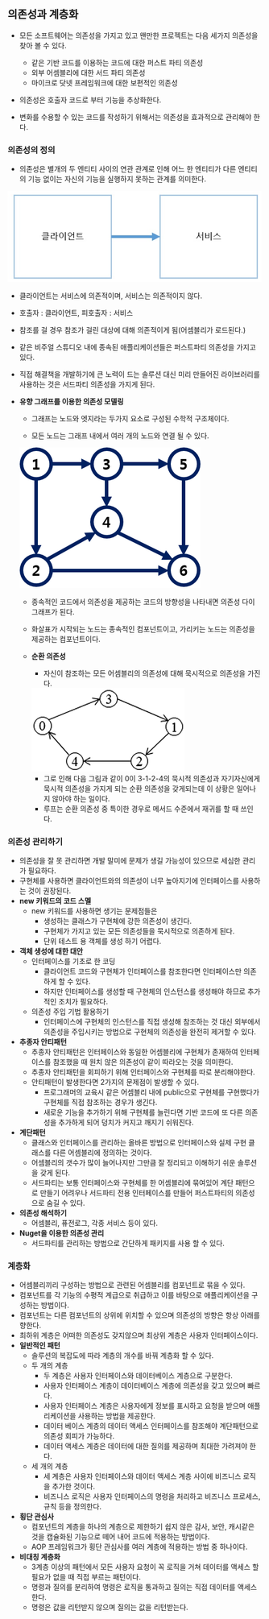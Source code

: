 ## 의존성과 계층화

- 모든 소프트웨어는 의존성을 가지고 있고 왠만한 프로젝트는 다음 세가지 의존성을 찾아 볼 수 있다.
  - 같은 기반 코드를 이용하는 코드에 대한 퍼스트 파티 의존성
  - 외부 어셈블리에 대한 서드 파티 의존성
  - 마이크로 닷넷 프레임워크에 대한 보편적인 의존성

- 의존성은 호출자 코드로 부터 기능을 추상화한다.
- 변화를 수용할 수 있는 코드를 작성하기 위해서는 의존성을 효과적으로 관리해야 한다.

### 의존성의 정의

- 의존성은 별개의 두 엔티티 사이의 연관 관계로 인해 어느 한 엔티티가 다른 엔티티의 기능 없이는 자신의 기능을 실행하지 못하는 관계를 의미한다.

<img src="./image/2-1.jpg">

- 클라이언트는 서비스에 의존적이며, 서비스는 의존적이지 않다.

- 호출자 : 클라이언트, 피호출자 : 서비스

- 참조를 걸 경우 참조가 걸린 대상에 대해 의존적이게 됨(어셈블리가 로드된다.)

- 같은 비주얼 스튜디오 내에 종속된 애플리케이션들은 퍼스트파티 의존성을 가지고있다.

- 직접 해결책을 개발하기에 큰 노력이 드는 솔루션 대신 미리 만들어진 라이브러리를 사용하는 것은 서드파티 의존성을 가지게 된다.

- **유향 그래프를 이용한 의존성 모델링**

  - 그래프는 노드와 엣지라는 두가지 요소로 구성된 수학적 구조체이다.

  - 모든 노드는 그래프 내에서 여러 개의 노드와 연결 될 수 있다.

  <img src="./image/2-2.jpg">

  - 종속적인 코드에서 의존성을 제공하는 코드의 방향성을 나타내면 의존성 다이그래프가 된다.

  - 화살표가 시작되는 노드는 종속적인 컴포넌트이고, 가리키는 노드는 의존성을 제공하는 컴포넌트이다.

  - **순환 의존성**

    - 자신이 참조하는 모든 어셈블리의 의존성에 대해 묵시적으로 의존성을 가진다.

    <img src="./image/2-3.jpg">

    - 그로 인해 다음 그림과 같이 0이 3-1-2-4의 묵시적 의존성과 자기자신에게 묵시적 의존성을 가지게 되는 순환 의존성을 갖게되는데 이 상황은 일어나지 않아야 하는 일이다.
    - 루프는 순환 의존성 중 특이한 경우로 메서드 수준에서 재귀를 할 때 쓰인다.

### 의존성 관리하기

- 의존성을 잘 못 관리하면 개발 말미에 문제가 생길 가능성이 있으므로 세심한 관리가 필요하다.
- 구현체를 사용하면 클라이언트와의 의존성이 너무 높아지기에 인터페이스를 사용하는 것이 권장된다.
- **new 키워드의 코드 스멜**
  - new 키워드를 사용하면 생기는 문제점들은
    - 생성하는 클래스가 구현체에 강한 의존성이 생긴다.
    - 구현체가 가지고 있는 모든 의존성들을 묵시적으로 의존하게 된다.
    - 단위 테스트 용 객체를 생성 하기 어렵다.
- **객체 생성에 대한 대안**
  - 인터페이스를 기초로 한 코딩
    - 클라이언트 코드와 구현체가 인터페이스를 참조한다면 인터페이스만 의존하게 할 수 있다.
    - 하지만 인터페이스를 생성할 때 구현체의 인스턴스를 생성해야 하므로 추가적인 조치가 필요하다.
  - 의존성 주입 기법 활용하기
    - 인터페이스에 구현체의 인스턴스를 직접 생성해 참조하는 것 대신 외부에서 의존성을 주입시키는 방법으로 구현체의 의존성을 완전히 제거할 수 있다.
- **추종자 안티패턴**
  - 추종자 안티패턴은 인터페이스와 동일한 어셈블리에 구현체가 존재하여 인터페이스를 참조했을 때 원치 않은 의존성이 같이 따라오는 것을 의미한다.
  - 추종자 안티패턴을 회피하기 위해 인터페이스와 구현체를 따로 분리해야한다.
  - 안티패턴이 발생한다면 2가지의 문제점이 발생할 수 있다.
    - 프로그래머의 교육시 같은 어셈블리 내에 public으로 구현체를 구현했다가 구현체를 직접 참조하는 경우가 생긴다.
    - 새로운 기능을 추가하기 위해 구현체를 늘린다면 기반 코드에 또 다른 의존성을 추가하게 되어 덩치가 커지고 깨지기 쉬워진다.
- **계단패턴**
  - 클래스와 인터페이스를 관리하는 올바른 방법으로 인터페이스와 실제 구현 클래스를 다른 어셈블리에 정의하는 것이다.
  - 어셈블리의 갯수가 많이 늘어나지만 그만큼 잘 정리되고 이해하기 쉬운 솔루션을 갖게 된다.
  - 서드파티는 보통 인터페이스와 구현체를 한 어셈블리에 묶여있어 계단 패턴으로 만들기 어려우나 서드파티 전용 인터페이스를 만들어 퍼스트파티의 의존성으로 숨길 수 있다.
- **의존성 해석하기**
  - 어셈블리, 퓨전로그, 각종 서비스 등이 있다.
- **Nuget을 이용한 의존성 관리**
  - 서드파티를 관리하는 방법으로 간단하게 패키지를 사용 할 수 있다.

### 계층화

- 어셈블리끼리 구성하는 방법으로 관련된 어셈블리를 컴포넌트로 묶을 수 있다.
- 컴포넌트를 각 기능의 수평적 계급으로 취급하고 이를 바탕으로 애플리케이션을 구성하는 방법이다.
- 컴포넌트는 다른 컴포넌트의 상위에 위치할 수 있으며 의존성의 방향은 항상 아래를 향한다.
- 최하위 계층은 어떠한 의존성도 갖지않으며 최상위 계층은 사용자 인터페이스이다.
- **일반적인 패턴**
  - 솔루션의 복잡도에 따라 계층의 개수를 바꿔 계층화 할 수 있다.
  - 두 개의 계층
    - 두 계층은 사용자 인터페이스와 데이터베이스 계층으로 구분한다.
    - 사용자 인터페이스 계층이 데이터베이스 계층에 의존성을 갖고 있으며 빠르다.
    - 사용자 인터페이스 계층은 사용자에게 정보를 표시하고 요청을 받으며 애플리케이션을 사용하는 방법을 제공한다.
    - 데이터 베이스 계층의 데이터 액세스 인터페이스를 참조해야 계단패턴으로 의존성 회피가 가능하다.
    - 데이터 액세스 계층은 데이터에 대한 질의를 제공하며 최대한 가려져야 한다.
  - 세 개의 계층
    - 세 계층은 사용자 인터페이스와 데이터 액세스 계층 사이에 비즈니스 로직을 추가한 것이다.
    - 비즈니스 로직은 사용자 인터페이스의 명령을 처리하고 비즈니스 프로세스, 규칙 등을 정의한다.
- **횡단 관심사**
  - 컴포넌트의 계층을 하나의 계층으로 제한하기 쉽지 않은 감사, 보안, 캐시같은 것을 캡슐화된 기능으로 떼어 내어 코드에 적용하는 방법이다.
  - AOP 프레임워크가 횡단 관심사를 여러 계층에 적용하는 방법 중 하나이다.
- **비대칭 계층화**
  - 3계층 이상의 패턴에서 모든 사용자 요청이 꼭 로직을 거쳐 데이터를 액세스 할 필요가 없을 때 직접 부르는 패턴이다.
  - 명령과 질의를 분리하여 명령은 로직을 통과하고 질의는 직접 데이터를 액세스한다.
  - 명령은 값을 리턴받지 않으며 질의는 값을 리턴받는다.